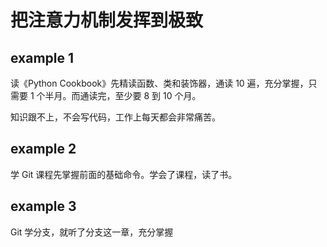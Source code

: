 
# 把注意力机制发挥到极致  

## example 1 

读《Python Cookbook》先精读函数、类和装饰器，通读 10 遍，充分掌握，只需要 1 个半月。而通读完，至少要 8 到 10 个月。  

知识跟不上，不会写代码，工作上每天都会非常痛苦。  


## example 2 

学 Git 课程先掌握前面的基础命令。学会了课程，读了书。  


## example 3  

Git 学分支，就听了分支这一章，充分掌握  





